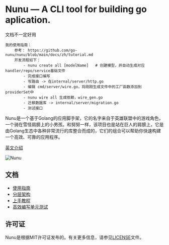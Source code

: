 # Nunu — A CLI tool for building go aplication.
文档不一定好用
```
我的使用指南：
    参考： https://github.com/go-nunu/nunu/blob/main/docs/zh/tutorial.md
    开发流程如下：
        - nunu create all [modelName]   # 创建模型，并自动生成对应handler/repo/service基础文件
        - 完成接口编写
        - 写路由 -> 在internal/server/http.go 
        - 编辑 cmd/server/wire.go，将刚刚生成文件中的工厂函数添加到providerSet中
        - nunu wire all 生成依赖，wire_gen.go
        - 迁移数据库 -> internal/server/migration.go
        - 测试接口
```


Nunu是一个基于Golang的应用脚手架，它的名字来自于英雄联盟中的游戏角色，一个骑在雪怪肩膀上的小男孩。和努努一样，该项目也是站在巨人的肩膀上，它是由Golang生态中各种非常流行的库整合而成的，它们的组合可以帮助你快速构建一个高效、可靠的应用程序。

[英文介绍](https://github.com/go-nunu/nunu/blob/main/README.md)

![Nunu](https://github.com/go-nunu/nunu/blob/main/.github/assets/banner.png)

## 文档
* [使用指南](https://github.com/go-nunu/nunu/blob/main/docs/zh/guide.md)
* [分层架构](https://github.com/go-nunu/nunu/blob/main/docs/zh/architecture.md)
* [上手教程](https://github.com/go-nunu/nunu/blob/main/docs/zh/tutorial.md)
* [高效编写单元测试](https://github.com/go-nunu/nunu/blob/main/docs/zh/unit_testing.md)

## 许可证

Nunu是根据MIT许可证发布的。有关更多信息，请参见[LICENSE](LICENSE)文件。
